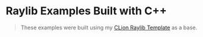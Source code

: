 # Raylib Examples Built with C++

> These examples were built using my [CLion Raylib Template](https://github.com/obrockmole/CLionRaylibTemplate) as a base.
